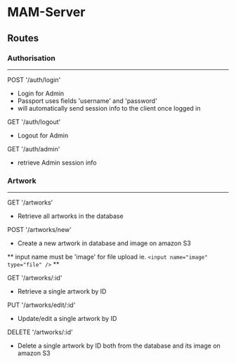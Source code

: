 # MAM-Server

## Routes

### Authorisation
----
POST '/auth/login'
- Login for Admin
- Passport uses fields 'username' and 'password'
- will automatically send session info to the client once logged in

GET '/auth/logout'
- Logout for Admin

GET '/auth/admin'
- retrieve Admin session info

### Artwork
---
GET '/artworks'
- Retrieve all artworks in the database

POST '/artworks/new'
- Create a new artwork in database and image on amazon S3

** input name must be 'image' for file upload ie. ```<input name="image" type="file" />``` **

GET '/artworks/:id'
- Retrieve a single artwork by ID

PUT '/artworks/edit/:id'
- Update/edit a single artwork by ID

DELETE '/artworks/:id'
- Delete a single artwork by ID both from the database and its image on amazon S3

